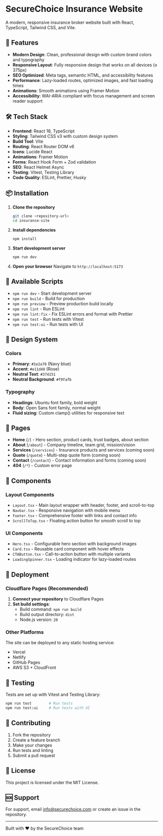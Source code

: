 # SecureChoice Insurance Website

A modern, responsive insurance broker website built with React, TypeScript, Tailwind CSS, and Vite.

## 🚀 Features

- **Modern Design**: Clean, professional design with custom brand colors and typography
- **Responsive Layout**: Fully responsive design that works on all devices (≥ 375px)
- **SEO Optimized**: Meta tags, semantic HTML, and accessibility features
- **Performance**: Lazy-loaded routes, optimized images, and fast loading times
- **Animations**: Smooth animations using Framer Motion
- **Accessibility**: WAI-ARIA compliant with focus management and screen reader support

## 🛠️ Tech Stack

- **Frontend**: React 18, TypeScript
- **Styling**: Tailwind CSS v3 with custom design system
- **Build Tool**: Vite
- **Routing**: React Router DOM v6
- **Icons**: Lucide React
- **Animations**: Framer Motion
- **Forms**: React Hook Form + Zod validation
- **SEO**: React Helmet Async
- **Testing**: Vitest, Testing Library
- **Code Quality**: ESLint, Prettier, Husky

## 📦 Installation

1. **Clone the repository**
   ```bash
   git clone <repository-url>
   cd insurance-site
   ```

2. **Install dependencies**
   ```bash
   npm install
   ```

3. **Start development server**
   ```bash
   npm run dev
   ```

4. **Open your browser**
   Navigate to `http://localhost:5173`

## 🔧 Available Scripts

- `npm run dev` - Start development server
- `npm run build` - Build for production
- `npm run preview` - Preview production build locally
- `npm run lint` - Run ESLint
- `npm run lint:fix` - Fix ESLint errors and format with Prettier
- `npm run test` - Run tests with Vitest
- `npm run test:ui` - Run tests with UI

## 🎨 Design System

### Colors
- **Primary**: `#1e2a78` (Navy blue)
- **Accent**: `#e11d48` (Rose)
- **Neutral Text**: `#374151`
- **Neutral Background**: `#f9fafb`

### Typography
- **Headings**: Ubuntu font family, bold weight
- **Body**: Open Sans font family, normal weight
- **Fluid sizing**: Custom clamp() utilities for responsive text

## 📱 Pages

- **Home** (`/`) - Hero section, product cards, trust badges, about section
- **About** (`/about`) - Company timeline, team grid, mission/vision
- **Services** (`/services`) - Insurance products and services (coming soon)
- **Quote** (`/quote`) - Multi-step quote form (coming soon)
- **Contact** (`/contact`) - Contact information and forms (coming soon)
- **404** (`/*`) - Custom error page

## 🧩 Components

### Layout Components
- `Layout.tsx` - Main layout wrapper with header, footer, and scroll-to-top
- `Navbar.tsx` - Responsive navigation with mobile menu
- `Footer.tsx` - Comprehensive footer with links and contact info
- `ScrollToTop.tsx` - Floating action button for smooth scroll to top

### UI Components
- `Hero.tsx` - Configurable hero section with background images
- `Card.tsx` - Reusable card component with hover effects
- `CTAButton.tsx` - Call-to-action button with multiple variants
- `LoadingSpinner.tsx` - Loading indicator for lazy-loaded routes

## 🚀 Deployment

### Cloudflare Pages (Recommended)

1. **Connect your repository** to Cloudflare Pages
2. **Set build settings**:
   - Build command: `npm run build`
   - Build output directory: `dist`
   - Node.js version: `20`

### Other Platforms

The site can be deployed to any static hosting service:
- Vercel
- Netlify
- GitHub Pages
- AWS S3 + CloudFront


## 🧪 Testing

Tests are set up with Vitest and Testing Library:

```bash
npm run test        # Run tests
npm run test:ui     # Run tests with UI
```

## 🤝 Contributing

1. Fork the repository
2. Create a feature branch
3. Make your changes
4. Run tests and linting
5. Submit a pull request

## 📄 License

This project is licensed under the MIT License.

## 🆘 Support

For support, email info@securechoice.com or create an issue in the repository.

---

Built with ❤️ by the SecureChoice team
